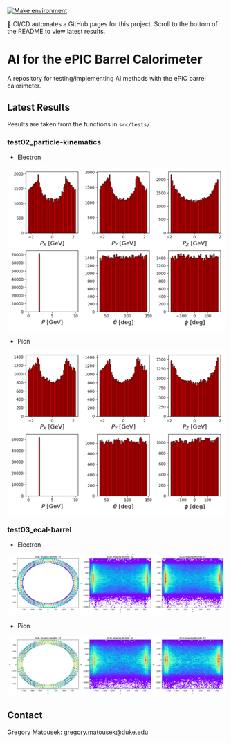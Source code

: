 [![Make environment](https://github.com/Gregtom3/epic-ecal-ai/actions/workflows/base-ci.yml/badge.svg)](https://github.com/Gregtom3/epic-ecal-ai/actions/workflows/base-ci.yml)

:rocket: CI/CD automates a GitHub pages for this project. Scroll to the bottom of the README to view latest results.

# AI for the ePIC Barrel Calorimeter

A repository for testing/implementing AI methods with the ePIC barrel calorimeter.

## Latest Results

Results are taken from the functions in `src/tests/`.

### test02_particle-kinematics

- Electron

![Electron Plot](https://github.com/Gregtom3/epic-ecal-ai/blob/gh-pages/artifacts/particle-kinematics/electron_kinematics.png)

- Pion

![Pion Plot](https://github.com/Gregtom3/epic-ecal-ai/blob/gh-pages/artifacts/particle-kinematics/pion_kinematics.png)

### test03_ecal-barrel

- Electron

![Electron Plot](https://github.com/Gregtom3/epic-ecal-ai/blob/gh-pages/artifacts/ecal-barrel/electron_ecalBarrelPlot_v1.png)

- Pion

![Pion Plot](https://github.com/Gregtom3/epic-ecal-ai/blob/gh-pages/artifacts/ecal-barrel/pion_ecalBarrelPlot_v1.png)

## Contact

Gregory Matousek: gregory.matousek@duke.edu

